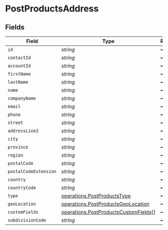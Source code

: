 # PostProductsAddress


## Fields

| Field                                                                                        | Type                                                                                         | Required                                                                                     | Description                                                                                  |
| -------------------------------------------------------------------------------------------- | -------------------------------------------------------------------------------------------- | -------------------------------------------------------------------------------------------- | -------------------------------------------------------------------------------------------- |
| `id`                                                                                         | *string*                                                                                     | :heavy_minus_sign:                                                                           | N/A                                                                                          |
| `contactId`                                                                                  | *string*                                                                                     | :heavy_minus_sign:                                                                           | N/A                                                                                          |
| `accountId`                                                                                  | *string*                                                                                     | :heavy_minus_sign:                                                                           | N/A                                                                                          |
| `firstName`                                                                                  | *string*                                                                                     | :heavy_minus_sign:                                                                           | N/A                                                                                          |
| `lastName`                                                                                   | *string*                                                                                     | :heavy_minus_sign:                                                                           | N/A                                                                                          |
| `name`                                                                                       | *string*                                                                                     | :heavy_minus_sign:                                                                           | N/A                                                                                          |
| `companyName`                                                                                | *string*                                                                                     | :heavy_minus_sign:                                                                           | N/A                                                                                          |
| `email`                                                                                      | *string*                                                                                     | :heavy_minus_sign:                                                                           | N/A                                                                                          |
| `phone`                                                                                      | *string*                                                                                     | :heavy_minus_sign:                                                                           | N/A                                                                                          |
| `street`                                                                                     | *string*                                                                                     | :heavy_minus_sign:                                                                           | N/A                                                                                          |
| `addressLine2`                                                                               | *string*                                                                                     | :heavy_minus_sign:                                                                           | N/A                                                                                          |
| `city`                                                                                       | *string*                                                                                     | :heavy_minus_sign:                                                                           | N/A                                                                                          |
| `province`                                                                                   | *string*                                                                                     | :heavy_minus_sign:                                                                           | N/A                                                                                          |
| `region`                                                                                     | *string*                                                                                     | :heavy_minus_sign:                                                                           | N/A                                                                                          |
| `postalCode`                                                                                 | *string*                                                                                     | :heavy_minus_sign:                                                                           | N/A                                                                                          |
| `postalCodeExtension`                                                                        | *string*                                                                                     | :heavy_minus_sign:                                                                           | N/A                                                                                          |
| `country`                                                                                    | *string*                                                                                     | :heavy_minus_sign:                                                                           | N/A                                                                                          |
| `countryCode`                                                                                | *string*                                                                                     | :heavy_minus_sign:                                                                           | N/A                                                                                          |
| `type`                                                                                       | [operations.PostProductsType](../../models/operations/postproductstype.md)                   | :heavy_minus_sign:                                                                           | N/A                                                                                          |
| `geoLocation`                                                                                | [operations.PostProductsGeoLocation](../../models/operations/postproductsgeolocation.md)     | :heavy_minus_sign:                                                                           | N/A                                                                                          |
| `customFields`                                                                               | [operations.PostProductsCustomFields](../../models/operations/postproductscustomfields.md)[] | :heavy_minus_sign:                                                                           | N/A                                                                                          |
| `subdivisionCode`                                                                            | *string*                                                                                     | :heavy_minus_sign:                                                                           | N/A                                                                                          |